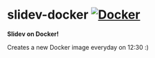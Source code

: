 # slidev-docker [![Docker](https://github.com/shervinamd/slidev-docker/actions/workflows/docker-publish.yml/badge.svg)](https://github.com/shervinamd/slidev-docker/actions/workflows/docker-publish.yml)

**Slidev on Docker!**

Creates a new Docker image everyday on 12:30 :)
